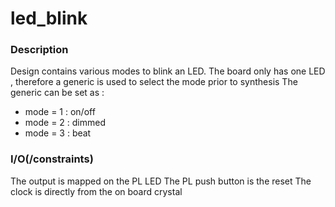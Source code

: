 # led_blink

### Description
Design contains various modes to blink an LED.
The board only has one LED , therefore a generic is used to select the mode prior to synthesis
The generic can be set as :
- mode = 1 : on/off
- mode = 2 : dimmed
- mode = 3 : beat

### I/O(/constraints)
The output is mapped on the PL LED
The PL push button is the reset
The clock is directly from the on board crystal
